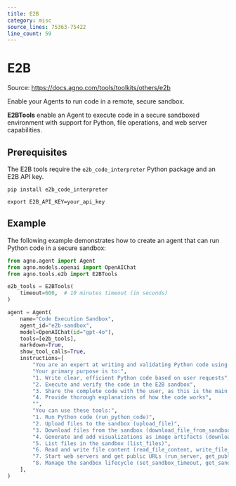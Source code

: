 ```yaml
---
title: E2B
category: misc
source_lines: 75363-75422
line_count: 59
---
```


# E2B
Source: https://docs.agno.com/tools/toolkits/others/e2b

Enable your Agents to run code in a remote, secure sandbox.

**E2BTools** enable an Agent to execute code in a secure sandboxed environment with support for Python, file operations, and web server capabilities.

## Prerequisites

The E2B tools require the `e2b_code_interpreter` Python package and an E2B API key.

```shell
pip install e2b_code_interpreter
```

```shell
export E2B_API_KEY=your_api_key
```

## Example

The following example demonstrates how to create an agent that can run Python code in a secure sandbox:

```python cookbook/tools/e2b_tools.py
from agno.agent import Agent
from agno.models.openai import OpenAIChat
from agno.tools.e2b import E2BTools

e2b_tools = E2BTools(
    timeout=600,  # 10 minutes timeout (in seconds)
)

agent = Agent(
    name="Code Execution Sandbox",
    agent_id="e2b-sandbox",
    model=OpenAIChat(id="gpt-4o"),
    tools=[e2b_tools],
    markdown=True,
    show_tool_calls=True,
    instructions=[
        "You are an expert at writing and validating Python code using a secure E2B sandbox environment.",
        "Your primary purpose is to:",
        "1. Write clear, efficient Python code based on user requests",
        "2. Execute and verify the code in the E2B sandbox",
        "3. Share the complete code with the user, as this is the main use case",
        "4. Provide thorough explanations of how the code works",
        "",
        "You can use these tools:",
        "1. Run Python code (run_python_code)",
        "2. Upload files to the sandbox (upload_file)",
        "3. Download files from the sandbox (download_file_from_sandbox)",
        "4. Generate and add visualizations as image artifacts (download_png_result)",
        "5. List files in the sandbox (list_files)",
        "6. Read and write file content (read_file_content, write_file_content)",
        "7. Start web servers and get public URLs (run_server, get_public_url)",
        "8. Manage the sandbox lifecycle (set_sandbox_timeout, get_sandbox_status, shutdown_sandbox)",
    ],
)

